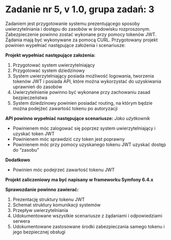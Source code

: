 # Zadanie nr 5, v 1.0, grupa zadań: 3
Zadaniem jest przygotowanie systemu prezentującego sposoby uwierzytelniania i dostępu do zasobów w środowisku rozproszonym.
Zabezpieczenie powinno zostać wykonane przy pomocy tokenów JWT. Żądania mają być wykonywane za pomocą CURL.
Przygotowany projekt powinien wypełniać następujące założenia i scenariusze:

**Projekt wypełniać następujące założenia:**
1. Przygotować system uwierzytelniający
2. Przygotować system dziedzinowy
3. System uwierzytelniający posiada możliwość logowania, tworzenia tokenów JWT i posiada API, które można wykorzystać do uzyskiwania uprawnień do zasobów
4. Uwierzytelnienie powinno być wykonane przy zachowaniu zasad bezpieczeństwa
5. System dziedzinowy powinien posiadać routing, na którym będzie można podejżeć zawartość tokenu po autoryzacji

**API powinno wypełniać następujące scenariusze:**
*Jako użytkownik*
- Powinienem móc zalogować się poprzez system uwierzytelniający i uzyskać token JWT
- Powinienem móc sprawdzić czy token jest poprawny
- Powinienem móc przy pomocy uzyskanego tokenu JWT uzyskać dostęp do “zasobu”

**Dodatkowo**
- Powinien móc podejrzeć zawartość tokenu JWT

**Projekt zaliczeniowy ma być napisany w frameworku Symfony 6.4.x**

**Sprawozdanie powinno zawierać:**
1. Prezentację struktury tokenu JWT
2. Schemat struktury komunikacji systemów
3. Przepływ uwierzytelniania
4. Udokumentowane wszystkie scenariusze z żądaniami i odpowiedziami serwera
5. Udokumentowane zastosowane środki zabezpieczania samego tokenu i jego bezpiecznej obsługi

